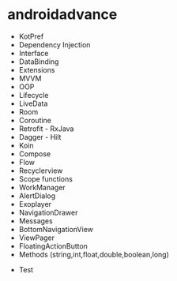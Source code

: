 # androidadvance
 
+ KotPref
+ Dependency Injection
+ Interface
+ DataBinding
+ Extensions
+ MVVM
+ OOP
+ Lifecycle
+ LiveData
+ Room
+ Coroutine
+ Retrofit - RxJava
+ Dagger - Hilt
+ Koin
+ Compose
+ Flow
+ Recyclerview
+ Scope functions
+ WorkManager
+ AlertDialog
+ Exoplayer
+ NavigationDrawer
+ Messages
+ BottomNavigationView
+ ViewPager
+ FloatingActionButton
+ Methods (string,int,float,double,boolean,long)
- Test
